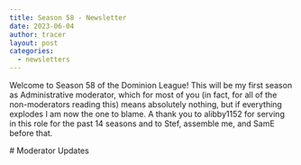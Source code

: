 ```yaml
---
title: Season 58 - Newsletter
date: 2023-06-04
author: tracer
layout: post
categories:
  - newsletters
---
```

Welcome to Season 58 of the Dominion League! This will be my first season as Administrative moderator, which for most of you (in fact, for all of the non-moderators reading this) means absolutely nothing, but if everything explodes I am now the one to blame. A thank you to alibby1152 for serving in this role for the past 14 seasons and to Stef, assemble me, and SamE before that.

#﻿ Moderator Updates
